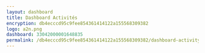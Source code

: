 ```yaml
---
layout: dashboard
title: Dashboard Activités
encryption: db4ecccd95c9fee854361414122a155568309382
logo: a2n.png
dashboard: 33042000001648835
permalink: /db4ecccd95c9fee854361414122a155568309382/dashboard-activity/
---
```



